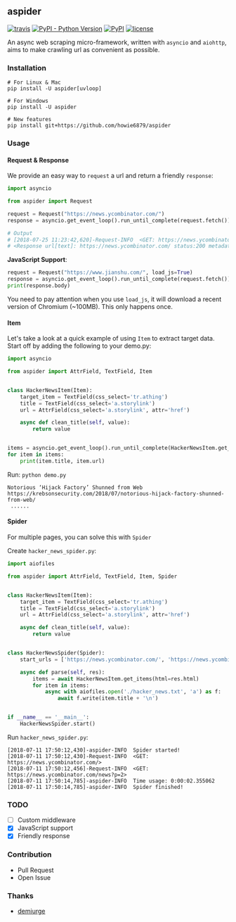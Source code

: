 ## aspider

[![travis](https://travis-ci.org/howie6879/aspider.svg?branch=master)](https://travis-ci.org/howie6879/aspider) [![PyPI - Python Version](https://img.shields.io/pypi/pyversions/aspider.svg)](https://pypi.org/project/aspider/) [![PyPI](https://img.shields.io/pypi/v/aspider.svg)](https://pypi.org/project/aspider/) [![license](https://img.shields.io/github/license/howie6879/aspider.svg)](https://github.com/howie6879/aspider)

An async web scraping micro-framework, written with `asyncio` and `aiohttp`, aims to make crawling url as convenient as possible.

### Installation

``` shell
# For Linux & Mac
pip install -U aspider[uvloop]

# For Windows
pip install -U aspider

# New features
pip install git+https://github.com/howie6879/aspider
```

### Usage

#### Request & Response

We provide an easy way to `request` a url and return a friendly `response`:

``` python
import asyncio

from aspider import Request

request = Request("https://news.ycombinator.com/")
response = asyncio.get_event_loop().run_until_complete(request.fetch())

# Output
# [2018-07-25 11:23:42,620]-Request-INFO  <GET: https://news.ycombinator.com/>
# <Response url[text]: https://news.ycombinator.com/ status:200 metadata:{}>
```

**JavaScript Support**:

``` python
request = Request("https://www.jianshu.com/", load_js=True)
response = asyncio.get_event_loop().run_until_complete(request.fetch())
print(response.body)
```

You need to pay attention when you use `load_js`, it will download a recent version of Chromium (~100MB). This only happens once.

#### Item

Let's take a look at a quick example of using `Item` to extract target data. Start off by adding the following to your demo.py:

``` python
import asyncio

from aspider import AttrField, TextField, Item


class HackerNewsItem(Item):
    target_item = TextField(css_select='tr.athing')
    title = TextField(css_select='a.storylink')
    url = AttrField(css_select='a.storylink', attr='href')

    async def clean_title(self, value):
        return value


items = asyncio.get_event_loop().run_until_complete(HackerNewsItem.get_items(url="https://news.ycombinator.com/"))
for item in items:
    print(item.title, item.url)
```

Run: `python demo.py`

``` shell
Notorious ‘Hijack Factory’ Shunned from Web https://krebsonsecurity.com/2018/07/notorious-hijack-factory-shunned-from-web/
 ......
```

#### Spider

For multiple pages, you can solve this with `Spider`

Create `hacker_news_spider.py`:

``` python
import aiofiles

from aspider import AttrField, TextField, Item, Spider


class HackerNewsItem(Item):
    target_item = TextField(css_select='tr.athing')
    title = TextField(css_select='a.storylink')
    url = AttrField(css_select='a.storylink', attr='href')

    async def clean_title(self, value):
        return value


class HackerNewsSpider(Spider):
    start_urls = ['https://news.ycombinator.com/', 'https://news.ycombinator.com/news?p=2']

    async def parse(self, res):
        items = await HackerNewsItem.get_items(html=res.html)
        for item in items:
            async with aiofiles.open('./hacker_news.txt', 'a') as f:
                await f.write(item.title + '\n')


if __name__ == '__main__':
    HackerNewsSpider.start()
```

Run `hacker_news_spider.py`:

``` shell
[2018-07-11 17:50:12,430]-aspider-INFO  Spider started!
[2018-07-11 17:50:12,430]-Request-INFO  <GET: https://news.ycombinator.com/>
[2018-07-11 17:50:12,456]-Request-INFO  <GET: https://news.ycombinator.com/news?p=2>
[2018-07-11 17:50:14,785]-aspider-INFO  Time usage: 0:00:02.355062
[2018-07-11 17:50:14,785]-aspider-INFO  Spider finished!
```

### TODO

- [ ] Custom middleware
- [x] JavaScript support
- [x] Friendly response

### Contribution

- Pull Request
- Open Issue

### Thanks

- [demiurge](https://github.com/matiasb/demiurge)